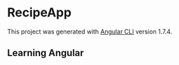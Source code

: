 # RecipeApp

This project was generated with [Angular CLI](https://github.com/angular/angular-cli) version 1.7.4.

## Learning Angular


